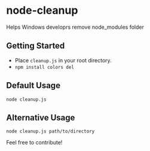 # node-cleanup
Helps Windows developrs remove node_modules folder

## Getting Started
* Place ```cleanup.js``` in your root directory.
* ```npm install colors del```

## Default Usage
```node cleanup.js```

## Alternative Usage
```node cleanup.js path/to/directory```

Feel free to contribute!